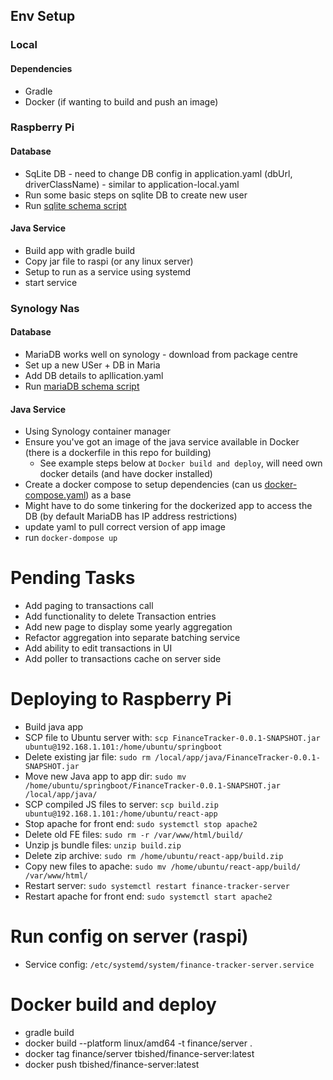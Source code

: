 


## Env Setup
### Local
#### Dependencies
- Gradle
- Docker (if wanting to build and push an image)

### Raspberry Pi
#### Database
- SqLite DB - need to change DB config in application.yaml (dbUrl, driverClassName) - similar to application-local.yaml
- Run some basic steps on sqlite DB to create new user
- Run [sqlite schema script](./src/main/resources/sqlite/tables.sql)

#### Java Service
- Build app with gradle build
- Copy jar file to raspi (or any linux server)
- Setup to run as a service using systemd
- start service

### Synology Nas
#### Database
- MariaDB works well on synology - download from package centre
- Set up a new USer + DB in Maria
- Add DB details to apllication.yaml
- Run [mariaDB schema script](./src/main/resources/maria/tables.sql)

#### Java Service
- Using Synology container manager
- Ensure you've got an image of the java service available in Docker (there is a dockerfile in this repo for building)
  - See example steps below at `Docker build and deploy`, will need own docker details (and have docker installed)
- Create a docker compose to setup dependencies (can us [docker-compose.yaml](./docker-compose-syno.yml)) as a base
- Might have to do some tinkering for the dockerized app to access the DB (by default MariaDB has IP address restrictions)
- update yaml to pull correct version of app image
- run `docker-dompose up`


# Pending Tasks
- Add paging to transactions call
- Add functionality to delete Transaction entries
- Add new page to display some yearly aggregation
- Refactor aggregation into separate batching service
- Add ability to edit transactions in UI
- Add poller to transactions cache on server side

# Deploying to Raspberry Pi
- Build java app
- SCP file to Ubuntu server with: `scp FinanceTracker-0.0.1-SNAPSHOT.jar ubuntu@192.168.1.101:/home/ubuntu/springboot`
- Delete existing jar file: `sudo rm /local/app/java/FinanceTracker-0.0.1-SNAPSHOT.jar`
- Move new Java app to app dir: `sudo mv /home/ubuntu/springboot/FinanceTracker-0.0.1-SNAPSHOT.jar /local/app/java/`
- SCP compiled JS files to server: `scp build.zip ubuntu@192.168.1.101:/home/ubuntu/react-app`
- Stop apache for front end: `sudo systemctl stop apache2`
- Delete old FE files: `sudo rm -r /var/www/html/build/`
- Unzip js bundle files: `unzip build.zip`
- Delete zip archive: `sudo rm /home/ubuntu/react-app/build.zip`
- Copy new files to apache: `sudo mv /home/ubuntu/react-app/build/ /var/www/html/`
- Restart server: `sudo systemctl restart finance-tracker-server`
- Restart apache for front end: `sudo systemctl start apache2`

# Run config on server (raspi)
- Service config: `/etc/systemd/system/finance-tracker-server.service`

# Docker build and deploy
- gradle build
- docker build --platform linux/amd64 -t finance/server . 
- docker tag finance/server tbished/finance-server:latest
- docker push tbished/finance-server:latest


  
    